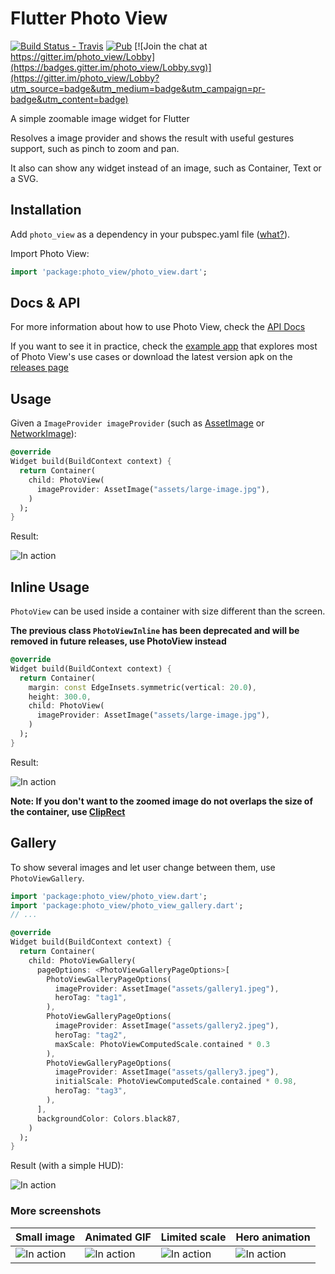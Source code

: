 # Flutter Photo View 

[![Build Status - Travis](https://travis-ci.org/renancaraujo/photo_view.svg?branch=master)](https://travis-ci.org/renancaraujo/photo_view) [![Pub](https://img.shields.io/pub/v/photo_view.svg?style=popout)](https://pub.dartlang.org/packages/photo_view) [![Join the chat at https://gitter.im/photo_view/Lobby](https://badges.gitter.im/photo_view/Lobby.svg)](https://gitter.im/photo_view/Lobby?utm_source=badge&utm_medium=badge&utm_campaign=pr-badge&utm_content=badge)

A simple zoomable image widget for Flutter

Resolves a image provider and shows the result with useful gestures support, such as pinch to zoom and pan.

It also can show any widget instead of an image, such as Container, Text or a SVG.

## Installation

Add `photo_view` as a dependency in your pubspec.yaml file ([what?](https://flutter.io/using-packages/)).

Import Photo View:
```dart
import 'package:photo_view/photo_view.dart';
```

## Docs & API

For more information about how to use Photo View, check the [API Docs](https://pub.dartlang.org/documentation/photo_view/latest/photo_view/photo_view-library.html)


If you want to see it in practice, check the [example app](/example/lib) that explores most of Photo View's use cases or download the latest version apk on the [releases page](https://github.com/renancaraujo/photo_view/releases)
 

## Usage

Given a `ImageProvider imageProvider` (such as [AssetImage](https://docs.flutter.io/flutter/painting/AssetImage-class.html) or [NetworkImage](https://docs.flutter.io/flutter/painting/NetworkImage-class.html)):

```dart
@override
Widget build(BuildContext context) {
  return Container(
    child: PhotoView(
      imageProvider: AssetImage("assets/large-image.jpg"),
    )
  );
}
```

Result: 

![In action](https://github.com/renancaraujo/photo_view/blob/master/screen1.gif)

## Inline Usage

`PhotoView` can be used inside a container with size different than the screen.

**The previous class `PhotoViewInline` has been deprecated and will be removed in future releases, use PhotoView instead**

```dart
@override
Widget build(BuildContext context) {
  return Container(
    margin: const EdgeInsets.symmetric(vertical: 20.0),
    height: 300.0,
    child: PhotoView(
      imageProvider: AssetImage("assets/large-image.jpg"),
    )
  );
}
```

Result: 

![In action](https://github.com/renancaraujo/photo_view/blob/master/screen5.gif)

**Note: If you don't want to the zoomed image do not overlaps the size of the container, use [ClipRect](https://docs.flutter.io/flutter/widgets/ClipRect-class.html)**


## Gallery

To show several images and let user change between them, use `PhotoViewGallery`.

```dart
import 'package:photo_view/photo_view.dart';
import 'package:photo_view/photo_view_gallery.dart';
// ...

@override
Widget build(BuildContext context) {
  return Container(
    child: PhotoViewGallery(
      pageOptions: <PhotoViewGalleryPageOptions>[
        PhotoViewGalleryPageOptions(
          imageProvider: AssetImage("assets/gallery1.jpeg"),
          heroTag: "tag1",
        ),
        PhotoViewGalleryPageOptions(
          imageProvider: AssetImage("assets/gallery2.jpeg"),
          heroTag: "tag2",
          maxScale: PhotoViewComputedScale.contained * 0.3
        ),
        PhotoViewGalleryPageOptions(
          imageProvider: AssetImage("assets/gallery3.jpeg"),
          initialScale: PhotoViewComputedScale.contained * 0.98,
          heroTag: "tag3",
        ),
      ],
      backgroundColor: Colors.black87,
    )
  );
}
```

Result (with a simple HUD): 

![In action](https://user-images.githubusercontent.com/6718144/46573612-2e967d00-c96e-11e8-9b9f-a70d5a62861d.gif)



### More screenshots


| Small image | Animated GIF  | Limited scale | Hero animation |
| ------------- | ------------- | ------------- | ------------- |
| ![In action](https://github.com/renancaraujo/photo_view/blob/master/screen2.gif) | ![In action](https://github.com/renancaraujo/photo_view/blob/master/screen3.gif) | ![In action](https://github.com/renancaraujo/photo_view/blob/master/screen4.gif) | ![In action](https://github.com/renancaraujo/photo_view/blob/master/screen6.gif) |





